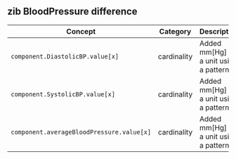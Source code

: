 ## zib BloodPressure difference

| Concept                                    | Category          | Description                           | 
|--------------------------------------------|-------------------|---------------------------------------|
| `component.DiastolicBP.value[x]`           | cardinality | Added mm[Hg] as a unit using a pattern. |
| `component.SystolicBP.value[x]`            | cardinality | Added mm[Hg] as a unit using a pattern. |
| `component.averageBloodPressure.value[x]`  | cardinality | Added mm[Hg] as a unit using a pattern. |